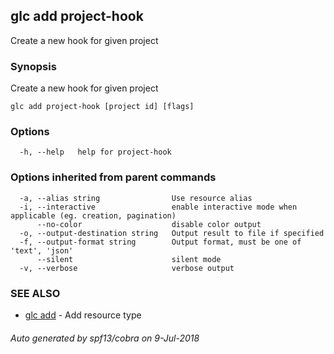 ## glc add project-hook

Create a new hook for given project

### Synopsis

Create a new hook for given project

```
glc add project-hook [project id] [flags]
```

### Options

```
  -h, --help   help for project-hook
```

### Options inherited from parent commands

```
  -a, --alias string                Use resource alias
  -i, --interactive                 enable interactive mode when applicable (eg. creation, pagination)
      --no-color                    disable color output
  -o, --output-destination string   Output result to file if specified
  -f, --output-format string        Output format, must be one of 'text', 'json'
      --silent                      silent mode
  -v, --verbose                     verbose output
```

### SEE ALSO

* [glc add](glc_add.md)	 - Add resource type

###### Auto generated by spf13/cobra on 9-Jul-2018
